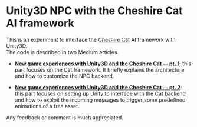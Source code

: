 # Unity3D NPC with the Cheshire Cat AI framework

This is an experiment to interface the [Cheshire Cat](https://github.com/pieroit/cheshire-cat) AI framework with Unity3D.  
The code is described in two Medium articles.

- **[New game experiences with Unity3D and the Cheshire Cat — pt. 1](https://medium.com/mad-chatter-tea-party/new-game-experiences-with-unity3d-and-the-cheshire-cat-pt-1-8a7f86813b90)**:
this part focuses on the Cat framework. It briefly explains the architecture and how to customize the NPC backend.


- **[New game experiences with Unity3D and the Cheshire Cat — pt. 2](https://medium.com/mad-chatter-tea-party/new-game-experiences-with-unity3d-and-the-cheshire-cat-pt-2-a4d11a90d327)**:
this part focuses on setting up Unity to interface with the Cat backend and how to exploit the incoming messages to trigger some predefined animations of a free asset.

Any feedback or comment is much appreciated.